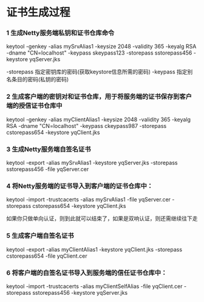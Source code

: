 # 证书生成过程


 ### 1 生成Netty服务端私钥和证书仓库命令
 keytool -genkey -alias mySrvAlias1 -keysize 2048 -validity 365 -keyalg RSA -dname "CN=localhost" -keypass skeypass123 -storepass sstorepass456 -keystore yqServer.jks

 -storepass 指定密钥库的密码(获取keystore信息所需的密码) 
 -keypass 指定别名条目的密码(私钥的密码) 

 ### 2  生成客户端的密钥对和证书仓库，用于将服务端的证书保存到客户端的授信证书仓库中
 keytool -genkey -alias myClientAlias1 -keysize 2048 -validity 365 -keyalg RSA -dname "CN=localhost" -keypass ckeypass987 -storepass cstorepass654 -keystore yqClient.jks
 
 ### 3  生成Netty服务端自签名证书
 keytool -export -alias mySrvAlias1 -keystore yqServer.jks -storepass sstorepass456 -file yqServer.cer
 
 ### 4  将Netty服务端的证书导入到客户端的证书仓库中：
 keytool -import -trustcacerts -alias mySrvAlias1 -file yqServer.cer -storepass cstorepass654 -keystore yqClient.jks
 
 如果你只做单向认证，则到此就可以结束了，如果是双响认证，则还需继续往下走

 ### 5  生成客户端自签名证书
   keytool -export -alias myClientAlias1 -keystore yqClient.jks -storepass cstorepass654 -file yqClient.cer

 ### 6 将客户端的自签名证书导入到服务端的信任证书仓库中：

   keytool -import -trustcacerts -alias myClientSelfAlias -file yqClient.cer -storepass sstorepass456 -keystore yqServer.jks